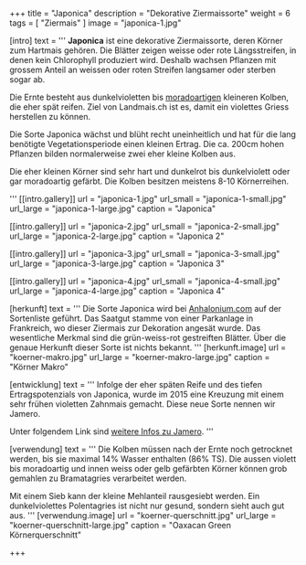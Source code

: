 +++
title = "Japonica"
description = "Dekorative Ziermaissorte"
weight = 6
tags = [ "Ziermais" ]
image = "japonica-1.jpg"

[intro]
  text = '''
**Japonica** ist eine dekorative Ziermaissorte, deren Körner zum Hartmais gehören. Die Blätter zeigen weisse oder rote Längsstreifen, in denen kein Chlorophyll produziert wird. Deshalb wachsen Pflanzen mit grossem Anteil an weissen oder roten Streifen langsamer oder sterben sogar ab. 
  
Die Ernte besteht aus dunkelvioletten bis [moradoartigen](/maissorten/cuzco-morado/) kleineren Kolben, die eher spät reifen. Ziel von Landmais.ch ist es, damit ein violettes Griess herstellen zu können. 

Die Sorte Japonica wächst und blüht recht uneinheitlich und hat für die lang benötigte Vegetationsperiode einen kleinen Ertrag. Die ca. 200cm hohen Pflanzen bilden normalerweise zwei eher kleine Kolben aus. 

Die eher kleinen Körner sind sehr hart und dunkelrot bis dunkelviolett oder gar moradoartig gefärbt. Die Kolben besitzen meistens 8-10 Körnerreihen. 

'''
  [[intro.gallery]]
    url = "japonica-1.jpg"
    url_small = "japonica-1-small.jpg"
    url_large = "japonica-1-large.jpg"
    caption = "Japonica"

  [[intro.gallery]]
    url = "japonica-2.jpg"
    url_small = "japonica-2-small.jpg"
    url_large = "japonica-2-large.jpg"
    caption = "Japonica 2"

  [[intro.gallery]]
    url = "japonica-3.jpg"
    url_small = "japonica-3-small.jpg"
    url_large = "japonica-3-large.jpg"
    caption = "Japonica 3"

  [[intro.gallery]]
    url = "japonica-4.jpg"
    url_small = "japonica-4-small.jpg"
    url_large = "japonica-4-large.jpg"
    caption = "Japonica 4"


[herkunft]
  text = '''
Die Sorte Japonica wird bei [Anhalonium.com](http://anhalonium.com/) auf der Sortenliste geführt. Das Saatgut stamme von einer Parkanlage in Frankreich, wo dieser Ziermais zur Dekoration angesät wurde. Das wesentliche Merkmal sind die grün-weiss-rot gestreiften Blätter. Über die genaue Herkunft dieser Sorte ist nichts bekannt.
'''
  [herkunft.image]
    url = "koerner-makro.jpg"
    url_large = "koerner-makro-large.jpg"
    caption = "Körner Makro"


[entwicklung]
  text = '''
Infolge der eher späten Reife und des tiefen Ertragspotenzials von Japonica, wurde im 2015 eine Kreuzung mit einem sehr frühen violetten Zahnmais gemacht. Diese neue Sorte nennen wir Jamero.

Unter folgendem Link sind [weitere Infos zu Jamero](/maissorten/jamero/). 
'''

[verwendung]
  text = '''
Die Kolben müssen nach der Ernte noch getrocknet werden, bis sie maximal 14% Wasser enthalten (86% TS). Die aussen violett bis moradoartig und innen weiss oder gelb gefärbten Körner können grob gemahlen zu Bramatagries verarbeitet werden.
  
Mit einem Sieb kann der kleine Mehlanteil rausgesiebt werden. Ein dunkelviolettes Polentagries ist nicht nur gesund, sondern sieht auch gut aus. 
'''
  [verwendung.image]
    url = "koerner-querschnitt.jpg"
    url_large = "koerner-querschnitt-large.jpg"
    caption = "Oaxacan Green Körnerquerschnitt"

+++
